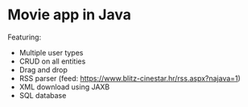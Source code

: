# Movie app in Java

Featuring:
- Multiple user types
- CRUD on all entities
- Drag and drop
- RSS parser (feed: https://www.blitz-cinestar.hr/rss.aspx?najava=1)
- XML download using JAXB
- SQL database